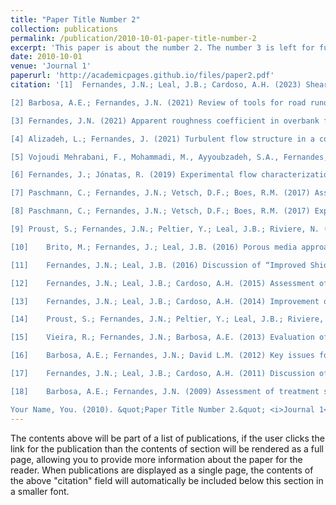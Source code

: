 ```yaml
---
title: "Paper Title Number 2"
collection: publications
permalink: /publication/2010-10-01-paper-title-number-2
excerpt: 'This paper is about the number 2. The number 3 is left for future work.'
date: 2010-10-01
venue: 'Journal 1'
paperurl: 'http://academicpages.github.io/files/paper2.pdf'
citation: '[1]	Fernandes, J.N.; Leal, J.B.; Cardoso, A.H. (2023) Shear layer development and fully developed flows in compound channels, em revisão na Water Resources Management

[2]	Barbosa, A.E.; Fernandes, J.N. (2021) Review of tools for road runoff quality prediction and application to European roads, Water Science & Technology, https://doi.org/10.2166/wst.2021.427<br> <br> 

[3]	Fernandes, J.N. (2021) Apparent roughness coefficient in overbank flows, SN Applied Sciences, 2021, 3(7), 696<br> <br> 

[4]	Alizadeh, L.; Fernandes, J. (2021) Turbulent flow structure in a confluence: influence of tributaries width and discharge ratios. Water (MDPI), 2021, 13(4), 465

[5]	Vojoudi Mehrabani, F., Mohammadi, M., Ayyoubzadeh, S.A., Fernandes, J.N., Ferreira, R.M.L. (2020) Turbulent flow structure in a vegetated non-prismatic compound channel. River Research and Applications, 2020, 36(9), pp. 1868–1878<br> <br> 

[6]	Fernandes, J.; Jónatas, R. (2019) Experimental flow characterization in a spiral vortex drop shaft, Water Science and Technology, Vol. 80 (2), pp. 274-281<br> <br> 

[7]	Paschmann, C.; Fernandes, J.N.; Vetsch, D.F.; Boes, R.M. (2017) Assessment of flow field and sediment flux at alpine desanding facilities, International Journal of River Basin Management, vol. 15(3), pp. 287-295<br> <br> 

[8]	Paschmann, C.; Fernandes, J.N.; Vetsch, D.F.; Boes, R.M. (2017) Experimental setup for flow and sediment flux characterization at desanding facilities, Flow measurement and instrumentation, vol. 54, pp. 197-204<br> <br> 

[9]	Proust, S.; Fernandes, J.N.; Peltier, Y.; Leal, J.B.; Riviere, N. (2017) Mixing layer and coherent structures in compound channel flows: Effects of transverse flow, velocity ratio, and vertical confinement, Water Resources Research, vol.53(4)<br> <br> 

[10]	Brito, M.; Fernandes, J.; Leal, J.B. (2016) Porous media approach for RANS simulation of compound open-channel flows with submerged vegetated floodplains, Environmental Fluid Mechanics, vol.16(6), pp. 1247-1266<br> <br> 

[11]	Fernandes, J.N.; Leal, J.B. (2016) Discussion of “Improved Shiono and Knight Method for Overflow Modeling” by Hossien K., Ramin A., Abdolreza Z. and Esmaeil K. Journal of Hydrologic Engineering, vol. 21(10) <br> <br> 

[12]	Fernandes, J.N.; Leal, J.B.; Cardoso, A.H. (2015) Assessment of stage-discharge predictors for compound open-channels, Flow measurement and instrumentation, vol. 45, pp. 62-67<br> <br> 

[13]	Fernandes, J.N.; Leal, J.B.; Cardoso, A.H. (2014) Improvement of the Lateral Distribution Method based on the mixing layer theory, Advances in Water Resources, vol. 69, pp. 159-167<br> <br> 

[14]	Proust, S.; Fernandes, J.N.; Peltier, Y.; Leal, J.B.; Riviere, N.; Cardoso, A.H. (2013) Turbulent non-uniform flows in straight compound open-channels, Journal of Hydraulic Research, vol. 51(6), pp. 656-667<br> <br> 

[15]	Vieira, R.; Fernandes, J.N.; Barbosa, A.E. (2013) Evaluation of the impacts of road runoff in a Mediterranean reservoir in Portugal, Environmental Monitoring and Assessment, vol. 185(9), pp. 7659-7673<br> <br> 

[16]	Barbosa, A.E.; Fernandes, J.N.; David L.M. (2012) Key issues for sustainable urban stormwater management, Water Research, vol. 46(20), pp. 6787-6798<br> <br> 

[17]	Fernandes, J.N.; Leal, J.B.; Cardoso, A.H. (2011) Discussion of “Apparent friction coefficient in straight Compound Channels” by Moreta, P. and Martin-Vide, J., Journal of Hydraulic Research, vol. 49(6) <br> <br> 

[18]	Barbosa, A.E.; Fernandes, J.N. (2009) Assessment of treatment systems for highway runoff pollution control in Portugal, Water Science & Technology, vol. 59(9), pp. 1733-1742<br> <br> 

Your Name, You. (2010). &quot;Paper Title Number 2.&quot; <i>Journal 1</i>. 1(2).'
---
```


The contents above will be part of a list of publications, if the user clicks the link for the publication than the contents of section will be rendered as a full page, allowing you to provide more information about the paper for the reader. When publications are displayed as a single page, the contents of the above "citation" field will automatically be included below this section in a smaller font.
